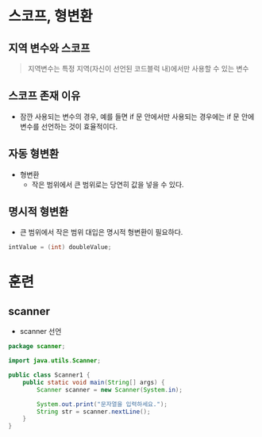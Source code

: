 # 스코프, 형변환

## 지역 변수와 스코프

> 지역변수는 특정 지역(자신이 선언된 코드블럭 내)에서만 사용할 수 있는 변수 

## 스코프 존재 이유

- 잠깐 사용되는 변수의 경우, 예를 들면 if 문 안에서만 사용되는 경우에는 if 문 안에 변수를 선언하는 것이 효율적이다.

## 자동 형변환

- 형변환
    - 작은 범위에서 큰 범위로는 당연히 값을 넣을 수 있다.

## 명시적 형변환

- 큰 범위에서 작은 범위 대입은 명시적 형변환이 필요하다.

```java
intValue = (int) doubleValue;
```

# 훈련

## scanner

- scanner 선언

```java
package scanner;

import java.utils.Scanner;

public class Scanner1 {
    public static void main(String[] args) {
        Scanner scanner = new Scanner(System.in);

        System.out.print("문자열을 입력하세요.");
        String str = scanner.nextLine();
    }
}
```

